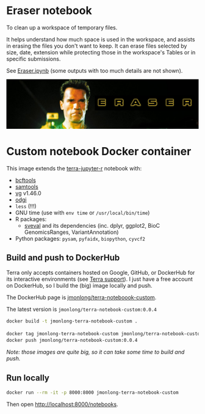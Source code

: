 # Eraser notebook

To clean up a workspace of temporary files. 

It helps understand how much space is used in the workspace, and assists in erasing the files you don't want to keep. 
It can erase files selected by size, date, extension while protecting those in the workspace's Tables or in specific submissions.

See [Eraser.ipynb](Eraser.ipynb) (some outputs with too much details are not shown).

[![](eraser.jpg)](Eraser.ipynb)

# Custom notebook Docker container

This image extends the [terra-jupyter-r](https://github.com/DataBiosphere/terra-docker/blob/master/terra-jupyter-r/README.md) notebook with:

- [bcftools](https://samtools.github.io/bcftools/bcftools.html)
- [samtools](samtools.github.io/)
- [vg](https://github.com/vgteam/vg) v1.46.0
- [odgi](https://github.com/pangenome/odgi)
- `less` (!!!)
- GNU time (use with `env time` or `/usr/local/bin/time`)
- R packages:
    - [sveval](https://github.com/jmonlong/sveval) and its dependencies (inc. dplyr, ggplot2, BioC GenomicsRanges, VariantAnnotation)
- Python packages: `pysam`, `pyfaidx`, `biopython`, `cyvcf2`

## Build and push to DockerHub

Terra only accepts containers hosted on Google, GitHub, or DockerHub for its interactive environments (see [Terra support](https://support.terra.bio/hc/en-us/community/posts/4405150565659--Error-creating-cloud-environment-when-using-Quay-Docker-images-for-custom-cloud-environments)).
I just have a free account on DockerHub, so I build the (big) image locally and push.

The DockerHub page is [jmonlong/terra-noteboook-custom](https://hub.docker.com/repository/docker/jmonlong/terra-noteboook-custom/general).

The latest version is `jmonlong/terra-notebook-custom:0.0.4`

```sh
docker build -t jmonlong-terra-notebook-custom .

docker tag jmonlong-terra-notebook-custom jmonlong/terra-notebook-custom:0.0.4
docker push jmonlong/terra-notebook-custom:0.0.4
```

*Note: those images are quite big, so it can take some time to build and push.*

## Run locally

```sh 
docker run --rm -it -p 8000:8000 jmonlong-terra-notebook-custom
```

Then open [http://localhost:8000/notebooks](http://localhost:8000/notebooks).
